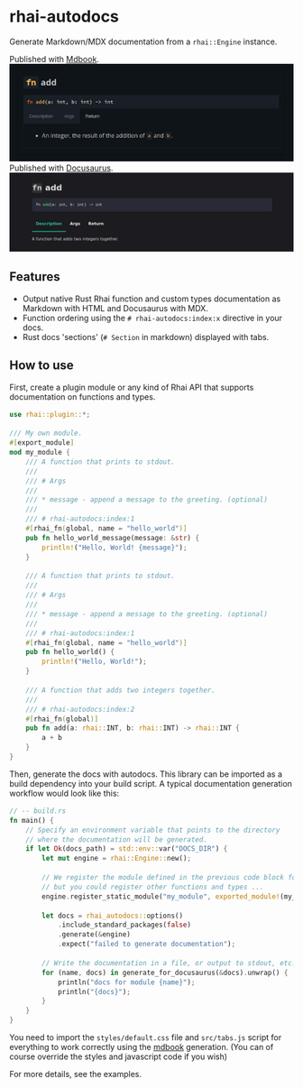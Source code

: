 # rhai-autodocs

Generate Markdown/MDX documentation from a `rhai::Engine` instance.

Published with [Mdbook](https://rust-lang.github.io/mdBook/index.html).
![generated documentation for mdbook](assets/mdbook.png)
Published with [Docusaurus](https://docusaurus.io/).
![generated documentation for docusaurus](assets/docusaurus.jpg)

## Features

- Output native Rust Rhai function and custom types documentation as Markdown with HTML and Docusaurus with MDX.
- Function ordering using the `# rhai-autodocs:index:x` directive in your docs.
- Rust docs 'sections' (`# Section` in markdown) displayed with tabs.

## How to use

First, create a plugin module or any kind of Rhai API that supports documentation on functions and types.

```rust
use rhai::plugin::*;

/// My own module.
#[export_module]
mod my_module {
    /// A function that prints to stdout.
    ///
    /// # Args
    ///
    /// * message - append a message to the greeting. (optional)
    ///
    /// # rhai-autodocs:index:1
    #[rhai_fn(global, name = "hello_world")]
    pub fn hello_world_message(message: &str) {
        println!("Hello, World! {message}");
    }

    /// A function that prints to stdout.
    ///
    /// # Args
    ///
    /// * message - append a message to the greeting. (optional)
    ///
    /// # rhai-autodocs:index:1
    #[rhai_fn(global, name = "hello_world")]
    pub fn hello_world() {
        println!("Hello, World!");
    }

    /// A function that adds two integers together.
    ///
    /// # rhai-autodocs:index:2
    #[rhai_fn(global)]
    pub fn add(a: rhai::INT, b: rhai::INT) -> rhai::INT {
        a + b
    }
}
```

Then, generate the docs with autodocs. This library can be imported as a build dependency into your build script.
A typical documentation generation workflow would look like this:

```rust
// -- build.rs
fn main() {
    // Specify an environment variable that points to the directory
    // where the documentation will be generated.
    if let Ok(docs_path) = std::env::var("DOCS_DIR") {
        let mut engine = rhai::Engine::new();

        // We register the module defined in the previous code block for this example,
        // but you could register other functions and types ...
        engine.register_static_module("my_module", exported_module!(my_module).into());

        let docs = rhai_autodocs::options()
            .include_standard_packages(false)
            .generate(&engine)
            .expect("failed to generate documentation");

        // Write the documentation in a file, or output to stdout, etc.
        for (name, docs) in generate_for_docusaurus(&docs).unwrap() {
            println("docs for module {name}");
            println("{docs}");
        }
    }
}
```

You need to import the `styles/default.css` file and `src/tabs.js` script for everything to work correctly using the [mdbook](https://rust-lang.github.io/mdBook/index.html) generation. (You can of course override the styles and javascript code if you wish)

For more details, see the examples.
